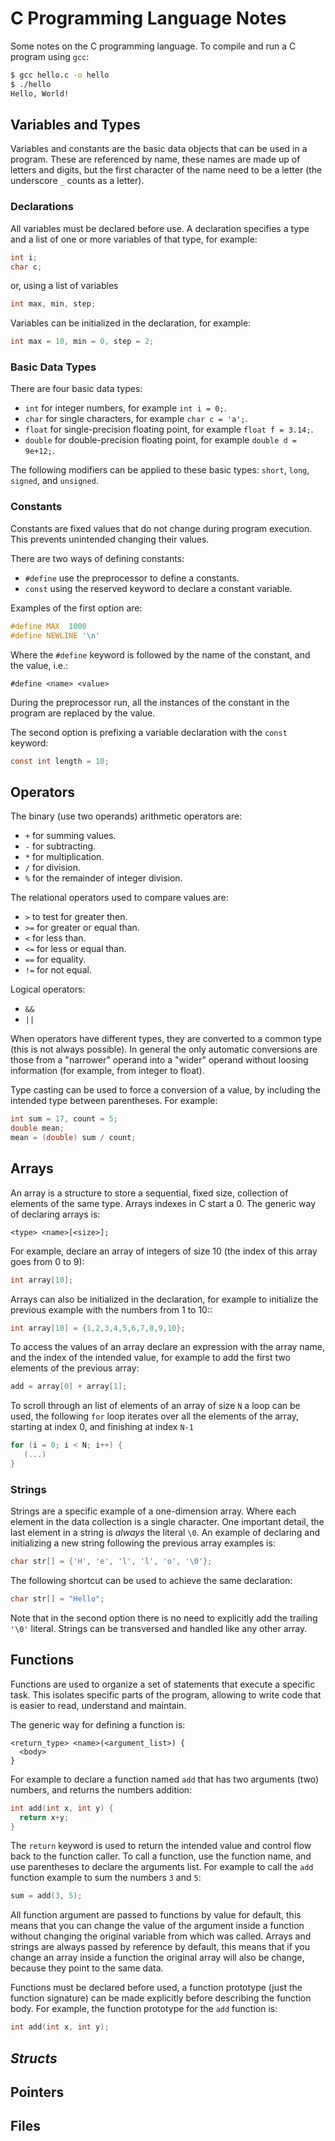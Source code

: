 
# C Programming Language Notes

Some notes on the C programming language. To compile and run a C program using
`gcc`:

```bash
$ gcc hello.c -o hello
$ ./hello
Hello, World!
```

## Variables and Types

Variables and constants are the basic data objects that can be used
in a program. These are referenced by name, these names are made up of
letters and digits, but the first character of the name need to be
a letter (the underscore `_` counts as a letter).

### Declarations

All variables must be declared before use. A declaration specifies a
type and a list of one or more variables of that type, for example:
```C
int i;
char c;
```
or, using a list of variables
```C
int max, min, step;
```
Variables can be initialized in the declaration, for example:
```C
int max = 10, min = 0, step = 2;
```

### Basic Data Types

There are four basic data types:

* `int` for integer numbers, for example `int i = 0;`.
* `char` for single characters, for example `char c = 'a';`.
* `float` for single-precision floating point, for example `float f = 3.14;`.
* `double` for double-precision floating point, for example `double d = 9e+12;`.

The following modifiers can be applied to these basic types: `short`, `long`, 
`signed`, and `unsigned`.

### Constants

Constants are fixed values that do not change during program
execution. This prevents unintended changing their values.

There are two ways of defining constants:

* `#define` use the preprocessor to define a constants.
* `const` using the reserved keyword to declare a constant variable.

Examples of the first option are:
```C
#define MAX  1000
#define NEWLINE '\n'
```
Where the `#define` keyword is followed by the name of the constant, and
the value, i.e.:
```
#define <name> <value>
```
During the preprocessor run, all the instances of the constant in the
program are replaced by the value.

The second option is prefixing a variable declaration with the `const`
keyword:
```C
const int length = 10;
```

## Operators 

The binary (use two operands) arithmetic operators are:

* `+` for summing values.
* `-` for subtracting.
* `*` for multiplication.
* `/` for division.
* `%` for the remainder of integer division.

The relational operators used to compare values are:

* `>` to test for greater then.
* `>=` for greater or equal than.
* `<`  for less than.
* `<=` for less or equal than.
* `==` for equality.
* `!=` for not equal.

Logical operators:

* `&&`
* `||`

When operators have different types, they are converted to a common type
(this is not always possible). In general the only automatic conversions are those
from a "narrower" operand into a "wider" operand without loosing information
(for example, from integer to float).

Type casting can be used to force a conversion of a value, by including the intended
type between parentheses. For example:

```C
int sum = 17, count = 5;
double mean;
mean = (double) sum / count;
```

## Arrays

An array is a structure to store a sequential, fixed size, collection of
elements of the same type. Arrays indexes in C start a 0. The generic
way of declaring arrays is:
```
<type> <name>[<size>];
```
For example, declare an array of integers of size 10 (the index of this
array goes from 0 to 9):
```C
int array[10];
```
Arrays can also be initialized in the declaration, for example to initialize
the previous example with the numbers from 1 to 10::
```C
int array[10] = {1,2,3,4,5,6,7,8,9,10};
```
To access the values of an array declare an expression with the array name,
and the index of the intended value, for example to add the first two
elements of the previous array:
```C
add = array[0] + array[1];
```
To scroll through an list of elements of an array of size `N` a loop can
be used, the following `for` loop iterates over all the elements of the
array, starting at index 0, and finishing at index `N-1`
```C
for (i = 0; i < N; i++) {
   (...)
}
```

### Strings

Strings are a specific example of a one-dimension array. Where each element
in the data collection is a single character. One important detail, the
last element in a string is *always* the literal `\0`. An example of
declaring and initializing a new string following the previous array
examples is:
```C
char str[] = {'H', 'e', 'l', 'l', 'o', '\0'};
```
The following shortcut can be used to achieve the same declaration:
```C
char str[] = "Hello";
```
Note that in the second option there is no need to explicitly add the
trailing `'\0'` literal. Strings can be transversed and handled like
any other array.

## Functions

Functions are used to organize a set of statements that execute a specific
task. This isolates specific parts of the program, allowing to write code
that is easier to read, understand and maintain.

The generic way for defining a function is:
```
<return_type> <name>(<argument_list>) {
  <body>
}
```
For example to declare a function named `add` that has two arguments (two)
numbers, and returns the numbers addition:
```C
int add(int x, int y) {
  return x+y;
}
```
The `return` keyword is used to return the intended value and control flow
back to the function caller.
To call a function, use the function name, and use parentheses to declare the
arguments list. For example to call the `add` function example to sum the
numbers `3` and `5`:
```C
sum = add(3, 5);
```
All function argument are passed to functions
by value for default, this means that you can change the value of the argument
inside a function without changing the original variable from which was called.
Arrays and strings are always passed by reference by default, this means that
if you change an array inside a function the original array will also be
change, because they point to the same data.

Functions must be declared before used, a function prototype (just the function
signature) can be made explicitly before describing the function body. For example,
the function prototype for the `add` function is:
```C
int add(int x, int y);
```

## *Structs*

## Pointers

## Files
